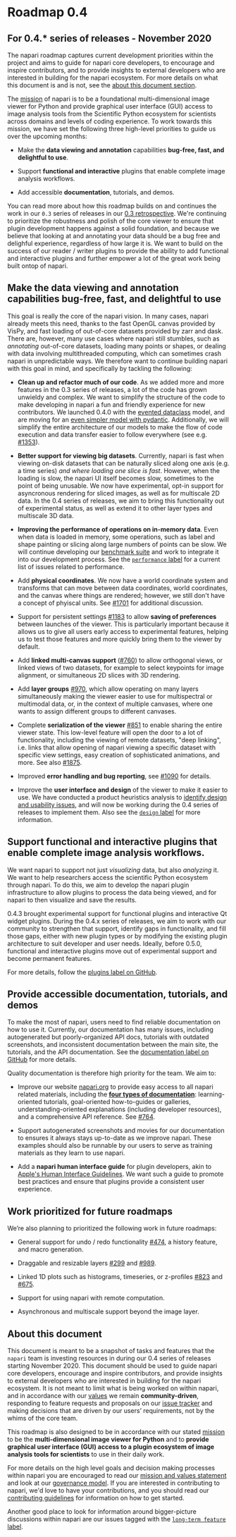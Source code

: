 # Roadmap 0.4

## For 0.4.* series of releases - November 2020

The napari roadmap captures current development priorities within the project and aims to guide for napari core developers, to encourage and inspire contributors, and to provide insights to external developers who are interested in building for the napari ecosystem. For more details on what this document is and is not, see the [about this document section](#about-this-document).

The [mission](MISSION_AND_VALUES.md#our-mission) of napari is to be a foundational multi-dimensional image viewer for Python and provide graphical user interface (GUI) access to image analysis tools from the Scientific Python ecosystem for scientists across domains and levels of coding experience. To work towards this mission, we have set the following three high-level priorities to guide us over the upcoming months:

- Make the **data viewing and annotation** capabilities **bug-free, fast, and delightful to use**.

- Support **functional and interactive** plugins that enable complete image analysis workflows.

- Add accessible **documentation**, tutorials, and demos.

You can read more about how this roadmap builds on and continues the work in our `0.3` series of releases in our [0.3 retrospective](https://napari.org/docs/dev/developers/ROADMAP_0_3_retrospective.html). We're continuing to prioritize the robustness and polish of the core viewer to ensure that plugin development happens against a solid foundation, and because we believe that looking at and annotating your data should be a bug free and delighful experience, regardless of how large it is. We want to build on the success of our reader / writer plugins to provide the ability to add functional and interactive plugins and further empower a lot of the great work being built ontop of napari.

## Make the data viewing and annotation capabilities bug-free, fast, and delightful to use

This goal is really the core of the napari vision. In many cases, napari
already meets this need, thanks to the fast OpenGL canvas provided by VisPy,
and fast loading of out-of-core datasets provided by zarr and dask. There are,
however, many use cases where napari still stumbles, such as *annotating*
out-of-core datasets, loading many points or shapes, or dealing with data
involving multithreaded computing, which can sometimes crash napari in
unpredictable ways. We therefore want to continue building napari with this
goal in mind, and specifically by tackling the following:

- **Clean up and refactor much of our code**. As we added more and more
  features in the 0.3 series of releases, a lot of the code has grown unwieldy
  and complex. We want to simplify the structure of the code to make developing
  in napari a fun and friendly experience for new contributors. We launched
  0.4.0 with the [evented
  dataclass](https://github.com/napari/napari/issues/1475) model, and are
  moving for an [even simpler model with
  pydantic](https://github.com/napari/napari/issues/2009). Additionally, we
  will simplify the entire architecture of our models to make the flow of code
  execution and data transfer easier to follow everywhere (see e.g.
  [#1353](https://github.com/napari/napari/issues/1353)).

- **Better support for viewing big datasets**. Currently, napari is fast when
  viewing on-disk datasets that can be naturally sliced along one axis (e.g. a
  time series) *and where loading one slice is fast*. However, when the loading
  is slow, the napari UI itself becomes slow, sometimes to the point of being
  unusable. We now have experimental, opt-in support for asyncronous rendering
  for sliced images, as well as for multiscale 2D data. In the 0.4 series of
  releases, we aim to bring this functionality out of experimental status, as
  well as extend it to other layer types and multiscale 3D data.

- **Improving the performance of operations on in-memory data**. Even when data is loaded in memory, some operations, such as label and shape painting or slicing along large numbers of points can be slow. We will continue developing our [benchmark suite](https://github.com/napari/napari/blob/master/docs/developers/BENCHMARKS.md) and work to integrate it into our development process. See the [`performance` label](https://github.com/napari/napari/labels/performance) for a current list of issues related to performance.

- Add **physical coordinates**. We now have a world coordinate system and transforms that can move between data coordinates, world coordinates, and the canvas where things are rendered; however, we still don't have a concept of phyiscal units. See [#1701](https://github.com/napari/napari/issues/1701) for additional discussion.

- Support for persistent settings
  [#1183](https://github.com/napari/napari/pull/1183) to allow **saving of
  preferences** between launches of the viewer. This is particularly important
  because it allows us to give all users early access to experimental features,
  helping us to test those features and more quickly bring them to the viewer
  by default.

- Add **linked multi-canvas support** ([#760](https://github.com/napari/napari/issues/760)) to allow orthogonal views, or linked views of two datasets, for example to select keypoints for image alignment, or simultaneous 2D slices with 3D rendering.

- Add **layer groups** [#970](https://github.com/napari/napari/issues/970), which allow operating on many layers simultaneously making the viewer easier to use for multispectral or multimodal data, or, in the context of multiple canvases, where one wants to assign different groups to different canvases.

- Complete **serialization of the viewer**
  [#851](https://github.com/napari/napari/pull/851) to enable sharing the
  entire viewer state. This low-level feature will open the door to a lot of
  functionality, including the viewing of remote datasets, "deep linking", i.e.
  links that allow opening of napari viewing a specific dataset with specific
  view settings, easy creation of sophisticated animations, and more. See also
  [#1875](https://github.com/napari/napari/issues/1875).

- Improved **error handling and bug reporting**, see [#1090](https://github.com/napari/napari/issues/1090) for details.

- Improve the **user interface and design** of the viewer to make it easier to use. We have conducted a product heuristics analysis to [identify design and usability issues](https://github.com/napari/product-heuristics-2020), and will now be working during the 0.4 series of releases to implement them. Also see the [`design` label](https://github.com/napari/napari/labels/design) for more information.

## Support functional and interactive plugins that enable complete image analysis workflows.

We want napari to support not just *visualizing* data, but also *analyzing* it.
We want to help researchers access the scientific Python ecosystem through
napari. To do this, we aim to develop the napari plugin infrastructure to allow
plugins to process the data being viewed, and for napari to then visualize and
save the results.

0.4.3 brought experimental support for functional plugins and interactive Qt
widget plugins. During the 0.4.x series of releases, we aim to work with our
community to strengthen that support, identify gaps in functionality, and fill
those gaps, either with new plugin types or by modifying the existing plugin
architecture to suit developer and user needs. Ideally, before 0.5.0,
functional and interactive plugins move out of experimental support and become
permanent features.

For more details, follow the [plugins label on
GitHub](https://github.com/napari/napari/labels/plugins).


## Provide accessible documentation, tutorials, and demos

To make the most of napari, users need to find reliable documentation on how to
use it. Currently, our documentation has many issues, including autogenerated
but poorly-organized API docs, tutorials with outdated screenshots, and
inconsistent documentation between the main site, the tutorials, and the API
documentation. See the [documentation label on
GitHub](https://github.com/napari/napari/labels/documentation) for more
details.

Quality documentation is therefore high priority for the team. We aim to:

- Improve our website [napari.org](https://napari.org) to provide easy access to all napari related materials, including the [**four types of documentation**](https://www.divio.com/blog/documentation/): learning-oriented tutorials, goal-oriented how-to-guides or galleries, understanding-oriented explanations (including developer resources), and a comprehensive API reference. See [#764](https://github.com/napari/napari/issues/764).

- Support autogenerated screenshots and movies for our documentation to ensures it always stays up-to-date as we improve napari. These examples should also be runnable by our users to serve as training materials as they learn to use napari.

- Add a **napari human interface guide** for plugin developers, akin to [Apple's Human Interface Guidelines](https://developer.apple.com/design/human-interface-guidelines/). We want such a guide to promote best practices and ensure that plugins provide a consistent user experience.

## Work prioritized for future roadmaps

We’re also planning to prioritized the following work in future roadmaps:

- General support for undo / redo functionality [#474](https://github.com/napari/napari/issues/299), a history feature, and macro generation.

- Draggable and resizable layers [#299](https://github.com/napari/napari/issues/299) and [#989](https://github.com/napari/napari/pull/989).

- Linked 1D plots such as histograms, timeseries, or z-profiles [#823](https://github.com/napari/napari/pull/823) and [#675](https://github.com/napari/napari/pull/675).

- Support for using napari with remote computation.

- Asynchronous and multiscale support beyond the image layer.

## About this document

This document is meant to be a snapshot of tasks and features that the `napari` team is investing resources in during our 0.4 series of releases starting November 2020. This document should be used to guide napari core developers, encourage and inspire contributors, and provide insights to external developers who are interested in building for the napari ecosystem. It is not meant to limit what is being worked on within napari, and in accordance with our [values](MISSION_AND_VALUES.md#our-values) we remain **community-driven**, responding to feature requests and proposals on our [issue tracker](https://github.com/napari/napari/issues) and making decisions that are driven by our users’ requirements, not by the whims of the core team.

This roadmap is also designed to be in accordance with our stated [mission](MISSION_AND_VALUES.md#our-mission) to be the **multi-dimensional image viewer for Python** and to **provide graphical user interface (GUI) access to a plugin ecosystem of image analysis tools for scientists** to use in their daily work.

For more details on the high level goals and decision making processes within napari you are encouraged to read our [mission and values statement](MISSION_AND_VALUES.md) and look at our [governance model](GOVERNANCE.md). If you are interested in contributing to napari, we'd love to have your contributions, and you should read our [contributing guidelines](CONTRIBUTING.md) for information on how to get started.

Another good place to look for information around bigger-picture discussions within napari are our issues tagged with the [`long-term feature` label](https://github.com/napari/napari/labels/long-term%20feature).

